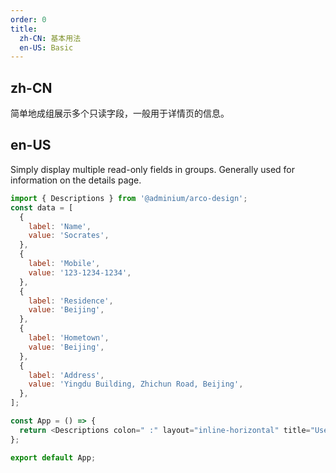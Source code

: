```yaml
---
order: 0
title:
  zh-CN: 基本用法
  en-US: Basic
---
```


## zh-CN

简单地成组展示多个只读字段，一般用于详情页的信息。

## en-US

Simply display multiple read-only fields in groups. Generally used for information on the details page.

```js
import { Descriptions } from '@adminium/arco-design';
const data = [
  {
    label: 'Name',
    value: 'Socrates',
  },
  {
    label: 'Mobile',
    value: '123-1234-1234',
  },
  {
    label: 'Residence',
    value: 'Beijing',
  },
  {
    label: 'Hometown',
    value: 'Beijing',
  },
  {
    label: 'Address',
    value: 'Yingdu Building, Zhichun Road, Beijing',
  },
];

const App = () => {
  return <Descriptions colon=" :" layout="inline-horizontal" title="User Info" data={data} />;
};

export default App;
```
